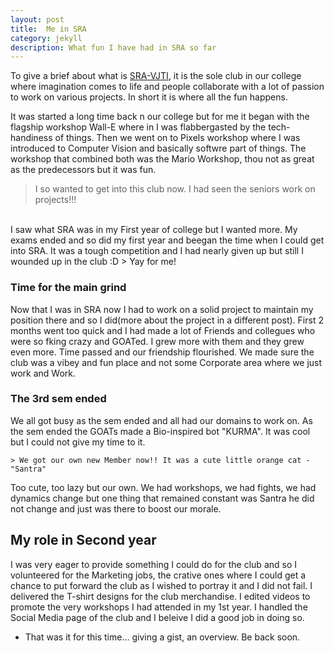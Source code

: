 ```yaml
---
layout: post
title:  Me in SRA
category: jekyll 
description: What fun I have had in SRA so far
---
```

To give a brief about what is [SRA-VJTI](https://sravjti.in/), it is the sole club in our college where imagination comes to life and people collaborate with a lot of passion to work on various projects. In short it is where all the fun happens.

It was started a long time back n our college but for me it began with the flagship workshop Wall-E where in I was flabbergasted by the tech-handiness of things. Then we went on to Pixels workshop where I was introduced to Computer Vision and basically softwre part of things. The workshop that combined both was the Mario Workshop, thou not as great as the predecessors but it was fun.<br>
> I so wanted to get into this club now. I had seen the seniors work on projects!!!
<br>
I saw what SRA was in my First year of college but I wanted more. My exams ended and so did my first year and beegan the time when I could get into SRA. It was a tough competition and I had nearly given up but still I wounded up in the club :D
> Yay for me!
<br>

### Time for the main grind
Now that I was in SRA now I had to work on a solid project to maintain my position there and so I did(more about the project in a different post).
First 2 months went too quick and I had made a lot of Friends and collegues who were so fking crazy and GOATed. I grew more with them and they grew even more.
    Time passed and our friendship flourished. We made sure the club was a vibey and fun place and not some Corporate area where we just work and Work.

### The 3rd sem ended

We all got busy as the sem ended and all had our domains to work on. As the sem ended the GOATs made a Bio-inspired bot "KURMA". It was cool but I could not give my time to it.

    > We got our own new Member now!! It was a cute little orange cat - "Santra"

Too cute, too lazy but our own. We had workshops, we had fights, we had dynamics change but one thing that remained constant was Santra he did not change and just was there to boost our morale.

## My role in Second year
I was very eager to provide something I could do for the club and so I volunteered for the Marketing jobs, the crative ones where I could get a chance to put forward the club as I wished to portray it and I did not fail. I delivered the T-shirt designs for the club merchandise. I edited videos to promote the very workshops I had attended in my 1st year. I handled the Social Media page of the club and I beleive I did a good job in doing so.

- That was it for this time... giving a gist, an overview. Be back soon.